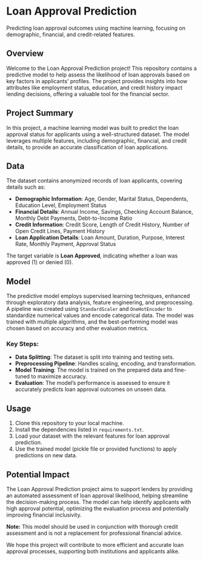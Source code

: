 <h1>Loan Approval Prediction</h1>
<p>Predicting loan approval outcomes using machine learning, focusing on demographic, financial, and credit-related features.</p>

<h2>Overview</h2>
<p>Welcome to the Loan Approval Prediction project! This repository contains a predictive model to help assess the likelihood of loan approvals based on key factors in applicants’ profiles. The project provides insights into how attributes like employment status, education, and credit history impact lending decisions, offering a valuable tool for the financial sector.</p>

<h2>Project Summary</h2>
<p>In this project, a machine learning model was built to predict the loan approval status for applicants using a well-structured dataset. The model leverages multiple features, including demographic, financial, and credit details, to provide an accurate classification of loan applications.</p>

<h2>Data</h2>
<p>The dataset contains anonymized records of loan applicants, covering details such as:</p>
<ul>
    <li><strong>Demographic Information</strong>: Age, Gender, Marital Status, Dependents, Education Level, Employment Status</li>
    <li><strong>Financial Details</strong>: Annual Income, Savings, Checking Account Balance, Monthly Debt Payments, Debt-to-Income Ratio</li>
    <li><strong>Credit Information</strong>: Credit Score, Length of Credit History, Number of Open Credit Lines, Payment History</li>
    <li><strong>Loan Application Details</strong>: Loan Amount, Duration, Purpose, Interest Rate, Monthly Payment, Approval Status</li>
</ul>
<p>The target variable is <strong>Loan Approved</strong>, indicating whether a loan was approved (1) or denied (0).</p>

<h2>Model</h2>
<p>The predictive model employs supervised learning techniques, enhanced through exploratory data analysis, feature engineering, and preprocessing. A pipeline was created using <code>StandardScaler</code> and <code>OneHotEncoder</code> to standardize numerical values and encode categorical data. The model was trained with multiple algorithms, and the best-performing model was chosen based on accuracy and other evaluation metrics.</p>

<h3>Key Steps:</h3>
<ul>
    <li><strong>Data Splitting</strong>: The dataset is split into training and testing sets.</li>
    <li><strong>Preprocessing Pipeline</strong>: Handles scaling, encoding, and transformation.</li>
    <li><strong>Model Training</strong>: The model is trained on the prepared data and fine-tuned to maximize accuracy.</li>
    <li><strong>Evaluation</strong>: The model’s performance is assessed to ensure it accurately predicts loan approval outcomes on unseen data.</li>
</ul>

<h2>Usage</h2>
<ol>
    <li>Clone this repository to your local machine.</li>
    <li>Install the dependencies listed in <code>requirements.txt</code>.</li>
    <li>Load your dataset with the relevant features for loan approval prediction.</li>
    <li>Use the trained model (pickle file or provided functions) to apply predictions on new data.</li>
</ol>

<h2>Potential Impact</h2>
<p>The Loan Approval Prediction project aims to support lenders by providing an automated assessment of loan approval likelihood, helping streamline the decision-making process. The model can help identify applicants with high approval potential, optimizing the evaluation process and potentially improving financial inclusivity.</p>

<p><strong>Note:</strong> This model should be used in conjunction with thorough credit assessment and is not a replacement for professional financial advice.</p>

<p>We hope this project will contribute to more efficient and accurate loan approval processes, supporting both institutions and applicants alike.</p>
